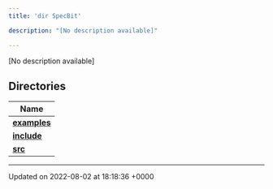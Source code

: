 ```yaml
---
title: 'dir SpecBit'

description: "[No description available]"

---
```







[No description available]

## Directories

| Name           |
| -------------- |
| **[examples](/documentation/code/colliderbit_development/files/dir_cc061c10d97e137342b37156734d49fa/#dir-examples)**  |
| **[include](/documentation/code/colliderbit_development/files/dir_3e780b8b8b0b785a128ffd7efbd03579/#dir-include)**  |
| **[src](/documentation/code/colliderbit_development/files/dir_5a8186266a909d0ed6ad73c54fa9897d/#dir-src)**  |






-------------------------------

Updated on 2022-08-02 at 18:18:36 +0000
